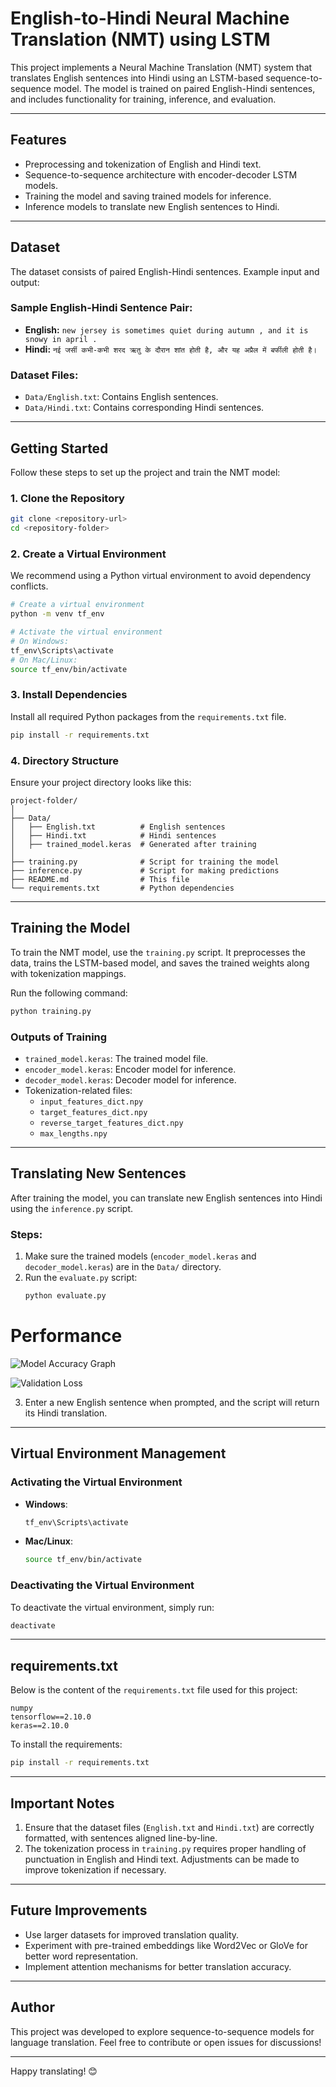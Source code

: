 # English-to-Hindi Neural Machine Translation (NMT) using LSTM

This project implements a Neural Machine Translation (NMT) system that translates English sentences into Hindi using an LSTM-based sequence-to-sequence model. The model is trained on paired English-Hindi sentences, and includes functionality for training, inference, and evaluation.

---

## Features

- Preprocessing and tokenization of English and Hindi text.
- Sequence-to-sequence architecture with encoder-decoder LSTM models.
- Training the model and saving trained models for inference.
- Inference models to translate new English sentences to Hindi.

---

## Dataset

The dataset consists of paired English-Hindi sentences. Example input and output:

### Sample English-Hindi Sentence Pair:
- **English:** `new jersey is sometimes quiet during autumn , and it is snowy in april .`
- **Hindi:** `नई जर्सी कभी-कभी शरद ऋतु के दौरान शांत होती है, और यह अप्रैल में बर्फीली होती है।`

### Dataset Files:
- `Data/English.txt`: Contains English sentences.
- `Data/Hindi.txt`: Contains corresponding Hindi sentences.

---

## Getting Started

Follow these steps to set up the project and train the NMT model:

### 1. Clone the Repository

```bash
git clone <repository-url>
cd <repository-folder>
```

### 2. Create a Virtual Environment

We recommend using a Python virtual environment to avoid dependency conflicts.

```bash
# Create a virtual environment
python -m venv tf_env

# Activate the virtual environment
# On Windows:
tf_env\Scripts\activate
# On Mac/Linux:
source tf_env/bin/activate
```

### 3. Install Dependencies

Install all required Python packages from the `requirements.txt` file.

```bash
pip install -r requirements.txt
```

### 4. Directory Structure

Ensure your project directory looks like this:
```
project-folder/
│
├── Data/
│   ├── English.txt          # English sentences
│   ├── Hindi.txt            # Hindi sentences
│   ├── trained_model.keras  # Generated after training
│
├── training.py              # Script for training the model
├── inference.py             # Script for making predictions
├── README.md                # This file
└── requirements.txt         # Python dependencies
```

---

## Training the Model

To train the NMT model, use the `training.py` script. It preprocesses the data, trains the LSTM-based model, and saves the trained weights along with tokenization mappings.

Run the following command:

```bash
python training.py
```

### Outputs of Training
- `trained_model.keras`: The trained model file.
- `encoder_model.keras`: Encoder model for inference.
- `decoder_model.keras`: Decoder model for inference.
- Tokenization-related files:
  - `input_features_dict.npy`
  - `target_features_dict.npy`
  - `reverse_target_features_dict.npy`
  - `max_lengths.npy`

---

## Translating New Sentences

After training the model, you can translate new English sentences into Hindi using the `inference.py` script.

### Steps:
1. Make sure the trained models (`encoder_model.keras` and `decoder_model.keras`) are in the `Data/` directory.
2. Run the `evaluate.py` script:
   ```bash
   python evaluate.py
   ```

# Performance

![Model Accuracy Graph](wordA.png)

![Validation Loss](wordL.png)


3. Enter a new English sentence when prompted, and the script will return its Hindi translation.

---

## Virtual Environment Management

### Activating the Virtual Environment
- **Windows**:
  ```bash
  tf_env\Scripts\activate
  ```
- **Mac/Linux**:
  ```bash
  source tf_env/bin/activate
  ```

### Deactivating the Virtual Environment
To deactivate the virtual environment, simply run:
```bash
deactivate
```

---

## requirements.txt

Below is the content of the `requirements.txt` file used for this project:

```text
numpy
tensorflow==2.10.0
keras==2.10.0
```

To install the requirements:
```bash
pip install -r requirements.txt
```

---

## Important Notes

1. Ensure that the dataset files (`English.txt` and `Hindi.txt`) are correctly formatted, with sentences aligned line-by-line.
2. The tokenization process in `training.py` requires proper handling of punctuation in English and Hindi text. Adjustments can be made to improve tokenization if necessary.

---

## Future Improvements

- Use larger datasets for improved translation quality.
- Experiment with pre-trained embeddings like Word2Vec or GloVe for better word representation.
- Implement attention mechanisms for better translation accuracy.

---

## Author

This project was developed to explore sequence-to-sequence models for language translation. Feel free to contribute or open issues for discussions!

---

Happy translating! 😊
